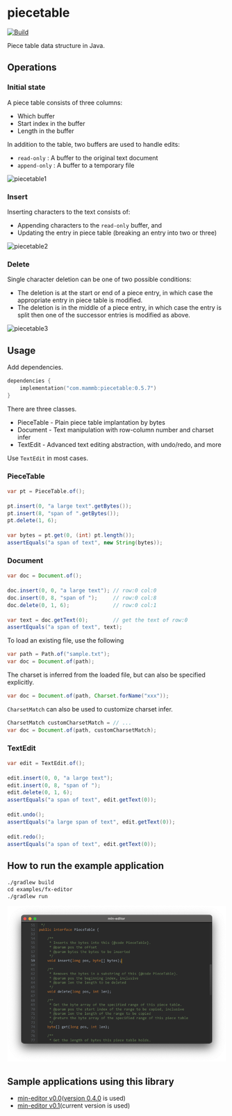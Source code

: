 # piecetable

[![Build](https://github.com/naotsugu/piecetable/actions/workflows/gradle-build.yml/badge.svg)](https://github.com/naotsugu/jpa-fluent-query/actions/workflows/gradle-build.yml)


Piece table data structure in Java.


## Operations

### Initial state

A piece table consists of three columns:

* Which buffer
* Start index in the buffer
* Length in the buffer

In addition to the table, two buffers are used to handle edits:

* `read-only` : A buffer to the original text document
* `append-only` : A buffer to a temporary file

![piecetable1](docs/images/piecetable1.png)


### Insert

Inserting characters to the text consists of:

* Appending characters to the `read-only` buffer, and
* Updating the entry in piece table (breaking an entry into two or three)


![piecetable2](docs/images/piecetable2.png)

### Delete

Single character deletion can be one of two possible conditions:

* The deletion is at the start or end of a piece entry, in which case the appropriate entry in piece table is modified.
* The deletion is in the middle of a piece entry, in which case the entry is split then one of the successor entries is modified as above.

![piecetable3](docs/images/piecetable3.png)


## Usage

Add dependencies.

```kotlin
dependencies {
    implementation("com.mammb:piecetable:0.5.7")
}
```

There are three classes.

- PieceTable - Plain piece table implantation by bytes
- Document - Text manipulation with row-column number and charset infer
- TextEdit - Advanced text editing abstraction, with undo/redo, and more

Use `TextEdit` in most cases.


### PieceTable

```java
var pt = PieceTable.of();

pt.insert(0, "a large text".getBytes());
pt.insert(8, "span of ".getBytes());
pt.delete(1, 6);

var bytes = pt.get(0, (int) pt.length());
assertEquals("a span of text", new String(bytes));
```


### Document

```java
var doc = Document.of();

doc.insert(0, 0, "a large text"); // row:0 col:0
doc.insert(0, 8, "span of ");     // row:0 col:8
doc.delete(0, 1, 6);              // row:0 col:1

var text = doc.getText(0);        // get the text of row:0
assertEquals("a span of text", text);
```


To load an existing file, use the following

```java
var path = Path.of("sample.txt");
var doc = Document.of(path);
```


The charset is inferred from the loaded file, but can also be specified explicitly.

```java
var doc = Document.of(path, Charset.forName("xxx"));
```

`CharsetMatch` can also be used to customize charset infer.

```java
CharsetMatch customCharsetMatch = // ...
var doc = Document.of(path, customCharsetMatch);
```

### TextEdit

```java
var edit = TextEdit.of();

edit.insert(0, 0, "a large text");
edit.insert(0, 8, "span of ");
edit.delete(0, 1, 6);
assertEquals("a span of text", edit.getText(0));

edit.undo();
assertEquals("a large span of text", edit.getText(0));

edit.redo();
assertEquals("a span of text", edit.getText(0));
```


## How to run the example application

```shell
./gradlew build
cd examples/fx-editor
./gradlew run
```

![screenshot-example](docs/images/screenshot-1.png)

## Sample applications using this library

* [min-editor v0.0](https://github.com/naotsugu/min-editor/tree/releases-0.0)([version 0.4.0](https://github.com/naotsugu/piecetable/tree/release-0.4) is used)
* [min-editor v0.1](https://github.com/naotsugu/min-editor)(current version is used)

